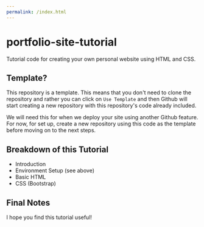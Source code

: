 ```yaml
---
permalink: /index.html
---
```

# portfolio-site-tutorial
Tutorial code for creating your own personal website using HTML and CSS.

## Template?
This repository is a template. This means that you don't need to clone the repository and rather you can click on `Use Template` and then Github will start creating a new repository with this repository's code already included.

We will need this for when we deploy your site using another Github feature. For now, for set up, create a new repository using this code as the template before moving on to the next steps.

## Breakdown of this Tutorial
- Introduction
- Environment Setup (see above)
- Basic HTML
- CSS (Bootstrap)

## Final Notes
I hope you find this tutorial useful!
